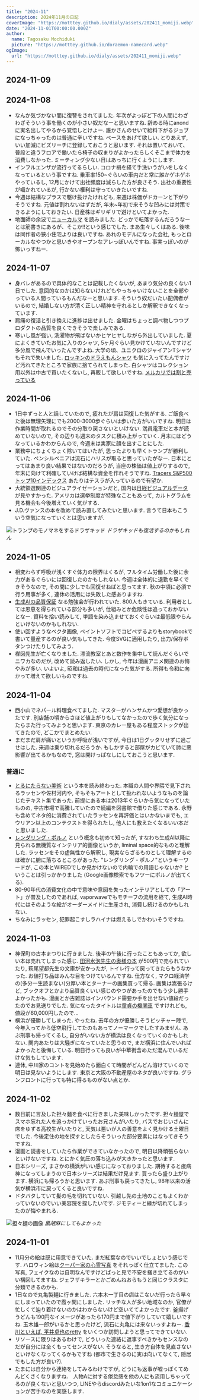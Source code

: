 ```yaml
---
title: "2024-11"
description: 2024年11月の日記
coverImage: "https://motttey.github.io/dialy/assets/202411_momiji.webp"
date: "2024-11-01T00:00:00.000Z"
author:
  name: Tagosaku Mochiduki
  picture: "https://motttey.github.io/doraemon-namecard.webp"
ogImage:
  url: "https://motttey.github.io/dialy/assets/202411_momiji.webp"
---
```

## 2024-11-09

## 2024-11-08
- なんか気づかない間に復讐をされてました. 年次がよっぽど下の人間にわざわざそういう事を働くのが小さい奴だなーと思いますね. 辞める時にanondに実名出してやるから覚悟しとけよー. 誰かさんのせいで給料下がるジョブになっちゃったのは普通に辛いですね. ベースをあげて欲しい. とりあえず, いい加減にビズリーチに登録しておこうと思います. それは置いておいて、普段と違うフロアで働いたら椅子の収まりがよかったらしくそこまで体力を消費しなかった. ミーティング少ない日はあっちに行くようにします. 
- インフルエンザが流行ってるらしい. コロナ禍を経て手洗いうがいをしなくなっているという事ですね. 乗車率150~ぐらいの車内だと常に誰かゲホゲホやっているし, 12月にかけて出社頻度は減らした方が良さそう. 出社の重要性が囁かれているが, 行かない権利は守っていきたいですね.
- 今週は結構なプラスで駆け抜けたけれども, 来週は株価がドカーンと下がりそうですね. 元値は割れないはずだが, 年末~年初で来そうな凹みには対策できるようにしておきたい. 日産株はギリギリで避けといてよかった.
- 地面師の余波で[ニューカルマ](https://www.amazon.co.jp/dp/4087716422) を読みました. どっかで転落するんだろうなーとは筋書きにあるが、そこか!!という感じでした. まあ生々しくはある. 後味は同作者の狭小住宅よりは良いですね. あれのモデルになった会社, もっとローカルなやつかと思いきやオープンなアレっぽいんですね. 事実っぽいのが怖いっすねー. 

## 2024-11-07
- 身バレがあるので具体的なことは記載したくないが, あまり気分の良くない1日でした. 意図的なのかは知らないけれどもやっちゃいけないことを全部やっている人間っているもんだなーと思います. そういう奴だいたい配偶者がいるので, 結婚しない方が清く正しい精神を守れるとしか解釈できなくなっています. 
- 肩痛の復活と引き換えに進捗は出せました. 金曜はちょっと調べ物しつつプロダクトの品質を良くできそうで楽しみである. 
- 寒いし風が強い, 洗濯物が飛ばないかヒヤヒヤしながら外出していました. 夏によくきていたお気に入りのシャツ, 5ヶ月ぐらい見かけていないんですけど多分風で飛んでいったんですよね. 大学の頃、ユニクロのジャイアンTシャツもそれで失いました. [ロッキンのドラえもんシャツ](https://rockinstar.jp/products/201705_fujiko-f-fujio_03/?discount=30_off) も気に入ってたんですけど汚れてきたところで家族に捨てられてしまった. 白シャツはコレクション用以外は中古で買いたくないし, 再販して欲しいですね. [メルカリでは割と売っている](https://jp.mercari.com/search?search_condition_id=1cx0zHGsd44Ot44OD44Kt44Oz44K544K_44O8IOODieODqeOBiOOCguOCkw)

## 2024-11-06
- 1日中ずっと人と話していたので, 疲れたが肩は回復した気がする. ご飯食べた後は無理矢理にでも2000-3000歩ぐらいは歩いた方がいいですね. 明日は作業時間が取れるのでその分取り戻さないといけない. 満員電車だと本が読めていないので, その辺りも週末のタスクに積み上がっていく. 月末にはどうなっているかわからんので, 今週末は実家に顔を出すことにした. 
- 業務中にちょくちょく除いてはいたが, 思ったよりも早くトランプが勝利していた. ペンシルベニアは流石にハリスが取ると思っていたがなー. 日本にとってはあまり良い結果ではないのだろうが, 当座の株価は値上がりするので, 年末に向けて利確していけば結構な資金を作れそうですね. [Tracers S&P500トップ10インデックス](https://www.nikkoam.com/fund/detail/645115) あたりはテスラが入っているので有望か. 
- 大統領選関連のビジュアライゼーションだと, 国内は[日経ビジュアルデータ](https://vdata.nikkei.com/us-election/2024/live/)が見やすかった. アメリカは選挙制度が特殊なこともあって, カルトグラムを見る機会も今後増えていく気がする. 
- J.D.ヴァンスの本を改めて読み直してみたいと思います. 言うて日本もこういう空気になっていくとは思いますが. 

![トランプのモノマネをするドラザキッド](https://pbs.twimg.com/media/GbtDGdvbAAAV9pJ?format=jpg "トランプのモノマネをするドラザキッド") *ドラザキッドも復活するのかもしれん*

## 2024-11-05
- 相変わらず呼吸が浅くすぐ体力の限界はくるが, フルタイム労働した後に余力があるぐらいには回復したのかもしれない. 今週は全体的に退勤を早くできそうなので, その間に少しでも回復せねばと思ってます. 秋の中頃に必須で行う用事が多く, 連休の活用には失敗した感ありますね. 
- [生成AIの品質保証](https://findy.connpass.com/event/330983) なる勉強会が行われていた. 800人もきている. 利用者としては恩恵を得られている部分も多いが, 仕組みとか危険性は追っておかないとなー. 資料を拾い読みして, 単語を染み込ませておくぐらいは最低限やらんといけないのかもしれない. 
- 使い回すようなベクタ画像, ペイントソフトでコピペするよりもstorybookで書いて量産するのが良い気もしてきた. 今度SVGに適用したり, 出力/保存ボタンつけたりしてみよう. 
- 楳図先生が亡くなりました. 漂流教室とあと数作を集中して読んだぐらいでニワカなのだが, 改めて読み返したい. しかし, 今年は漫画アニメ関連のお悔やみが多い. いよいよ, 昭和は過去の時代になった気がする. 所得も令和に向かって増えて欲しいものですね. 

## 2024-11-04
- 西小山でネパール料理食べてました. マスターがハンサムかつ愛想が良かったです. 別店舗の頃からさほど値上がりもしてなかったので歩く気分になったらまた行ってみようと思います. 東京のカレー屋もある程度ストックが出てきたので, どこかでまとめたい.  
- まだまだ肩が痛いというか呼吸が浅いですが, 今日は1日グッタリせずに過ごせはした. 来週は乗り切れるだろうか. もしかすると部屋がカビていて肺に悪影響が出てるかもなので, 窓は開けっぱなしにしておこうと思います. 

### 普通に
- [とるにたらない美術](https://www.amazon.co.jp/dp/4910315314) という本を読み終わった. 本職の人間や界隈で見下されるラッセンや佐村河内や, そもそもアートとして扱われないようなものを論じたテキスト集であった. 前提にある本は2013年ぐらいから気になっていたものの, 中古市場で高騰していたので続編を図書館で借りた感じである. 永野も含めてネタ的に消費されていたラッセンを再評価とはいかないまでも, エウリアン以上のコンテクストを得られたし, 他人にも教えたくなるいい本だと思いました. 
- [レンダリング・ポルノ](https://wired.jp/membership/2021/07/26/the-strange-soothing-world-of-instagrams-computer-generated-interiors/) という概念も初めて知ったが, すなわち生成AI以降に見られる無機質なインテリア的画像というか, liminal space的なものと理解した. ラッセンをその虚無性から解釈し, 現実ならざるものとして理解するのは確かに腑に落ちるところがあった. "レンダリング・ポルノ"というキーワードが, この本とWIREDでしか見かけないので内輪での用語じゃないか? ということは引っかかりました (Google画像検索でもフツーにポルノが出てくる). 
- 80-90年代の消費文化の中で意味や意図を失ったインテリアとしての「アート」が普及したのであれば, vaporwaveでもモチーフの流用を経て, 生成AI時代にはそのような絵がオーダーメイドに生産され, 消費し続けるのかもしれない. 
- ちなみにラッセン, 犯罪起こすしラハイナは燃えるしでかわいそうですね. 

## 2024-11-03
- 神保町の古本まつりに行きました. 後半の午後に行ったこともあってか, 欲しい本は売れてしまった感じ. [田河水泡先生の奥様の本](https://www.amazon.co.jp/dp/476982131X) が500円で売られていたり, 萩尾望都先生の文庫が安かったが, トイレ行って戻ってきたらもうなかった. お値打ち品はみんな目をつけているんですね. 仕方なく, マクロ経済学の(多分一生読まない)分厚い本とターナーの画集買って帰る. 画集は嵩張るけど, ブックオフとかより品質良くいい感じのやつがあったのでもう少し勝手よかったかも. 漫画とか古雑誌はインバウンド需要か手を出せない値段だったのでお見送りでした. 気になったタイトルは[童貞の機関車](f0160516002qq000000000000000W03610101qq000013381A) ですけれども, 値段が60,000円したので... 
- 横浜が優勝してしまった. やったね. 去年の方が優勝しそうピッチャー陣で, 今年入ってから低空飛行してたのもあってノーマークでしたすみません. あぶ刑事も帰ってくるし, 自分がいない方が横浜は良くなっていくのかもしれない. 関内あたりは大騒ぎになっていたと思うので, まだ横浜に住んでいればよかったと後悔している. 明日行っても良いが中華街含めただ混んでいるだけな気もしています. 
- 連休, 中川家のコントを見始めたら面白くて時間がどんどん溶けていくので明日は見ないようにします. 東京と大阪の不動産屋のネタが良いですね. グランフロントに行っても特に得るものがない点とか. 

## 2024-11-02
- 数日前に言及した担々麺を食べに行きました美味しかったです. 担々麺屋でスマホ忘れた人を追っかけていったお兄さんがいたり, バスでおじいさんに席をゆずる高校生がいたりと, 天気は悪いが人の善意をよく見かける土曜日でした. 今後定住の地を探すとしたらそういった部分要素にはなってきそうですね. 
- 漫画と読書をしていたら作業ができていなかったので, 明日以降頑張らないといけないですね. とにかく気圧の落ち込みが大きかったと思います. 
- 日本シリーズ, まさかの横浜がいい感じになっておりました. 期待すると疫病神になってしまうので日本シリーズは結果だけ見ます. 買ったら盛り上がります. 横浜にも帰ろうかと思います. あぶ刑事も戻ってきたし, 98年以来の活気が横浜市に戻ってくると良いですね.  
- ドタバタしていて髪の毛を切れていない. 引越し先の土地のこともよくわかっていないのでいい美容院を探したいです. ジモティーと縁が切れてしまったのが悔やまれる. 

![担々麺の画像](https://pbs.twimg.com/media/GbYYavzbkAA4P1v?format=jpg "担々麺") *黒胡麻にしてもよかった*

## 2024-11-01
- 11月分の絵は既に用意できていた. まだ紅葉なのでいいでしょという感じです. ハロウィン絵は[クーパー家の心霊写真](https://x.com/mt_tg/status/1851597052154720651/photo/1) をそれっぽく仕立てました. この写真, フェイクなのは自明なんですけどぱっと見で不安を掻き立てるのがいい構図してますね. ジェフザキラーとかごめんねおらもうと同じクラスタに分類できるのかも. 
- 1日なので丸亀製麺に行きました. 六本木一丁目の店はこないだ行ったら早々にしまっていたので霞ヶ関にしました. リッチな人が多い地域なのか, 官僚が忙しくて辿り着けないのかはわからないけど空いててよかったです. 釜揚げうどんも190円なイメージがあったら170円まで値下がりしていて嬉しいですね. 玉木雄一郎がいるかと思ったけど, 流石に丸亀には来ないっすよねー. [香川といえば, 平井卓也のretty](https://user.retty.me/1129710/) をいくつか訪問しようと思ってできていない. 
- リソースに限りはあるわけで, どういった連絡に返事すべきかもセンスなのだが自分には全くもってセンスがない. そうなると, 生き方自体を見直さないといけなくなってくるかもですね (都市で生きるのに実は向いてなくて, 隠居でもした方が良い?).
- たまには自分から連絡をしてみるわけですが, どうにも返事が嘘っぽくてめんどくさくなりますね.　人物Aに対する倦怠感を他の人にも流用しちゃってるのが良くないと思いつつ, LINEやらdiscordみたいな1on1なコミュニケーションが苦手なのを実感します.  
